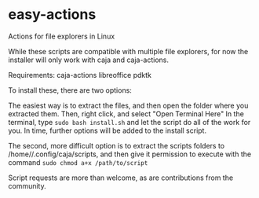 # easy-actions
Actions for file explorers in Linux

While these scripts are compatible with multiple file explorers, for now the 
installer will only work with caja and caja-actions. 

Requirements:
caja-actions
libreoffice
pdktk

To install these, there are two options: 

The easiest way is to extract the files, and then open the folder where you 
extracted them. Then, right click, and select "Open Terminal Here"
In the terminal, type ```sudo bash install.sh``` and let the script do all of the work for you.
In time, further options will be added to the install script.

The second, more difficult option is to extract the scripts folders to 
/home/<username>/.config/caja/scripts, and then give it permission to execute 
with the command ```sudo chmod a+x /path/to/script```

Script requests are more than welcome, as are contributions from the community.

